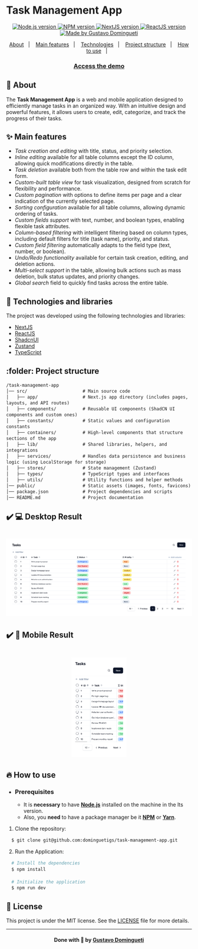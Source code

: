 <h1>Task Management App</h1>

<p align="center">
  <a href="https://nodejs.org/en/" target="_blank">
    <img alt="Node.js version" src="https://img.shields.io/badge/node-v20.18.1-74AB63?style=for-the-badge&logo=node.js&logoColor=74AB63">
  </a>
  <a href="https://www.npmjs.com/" target="_blank">
    <img alt="NPM version" src="https://img.shields.io/badge/npm-v10.8.2-C53730?style=for-the-badge&logo=npm&logoColor=C53730">
  </a>
  <a href="https://nextjs.org/" target="_blank">
    <img alt="NextJS version" src="https://img.shields.io/badge/Next.js-15.1.7-000000?style=for-the-badge&logo=next.js&logoColor=white">
  </a>
  <a href="https://react.dev/" target="_blank">
    <img alt="ReactJS version" src="https://img.shields.io/badge/React-v19.0.0-20232A?style=for-the-badge&logo=react&logoColor=61DAFB">
  </a>
  <a href="https://www.linkedin.com/in/dominguetigs/" target="_blank">
    <img alt="Made by Gustavo Domingueti" src="https://img.shields.io/badge/made%20by-Gustavo%20Domingueti-0078D7?style=for-the-badge&logoColor=0078D7">
  </a>
</p>

<p align="center">
  <a href="#about">About</a>&nbsp;&nbsp;&nbsp;|&nbsp;&nbsp;&nbsp;
  <a href="#main-features">Main features</a>&nbsp;&nbsp;&nbsp;|&nbsp;&nbsp;&nbsp;
  <a href="#technologies">Technologies</a>&nbsp;&nbsp;&nbsp;|&nbsp;&nbsp;&nbsp;
  <a href="#project-structure">Project structure</a>&nbsp;&nbsp;&nbsp;|&nbsp;&nbsp;&nbsp;
  <a href="#how-to-use">How to use</a>&nbsp;&nbsp;&nbsp;|&nbsp;&nbsp;&nbsp;
</p>

<h3 align="center">
  <a
    href="https://task-management-app-gt62.vercel.app/"
    target="_blank"
  >Access the demo</a>
</h3>

<a id="about"></a>

## :bookmark: About

The <strong>Task Management App</strong> is a web and mobile application designed to efficiently manage tasks in an organized way. With an intuitive design and powerful features, it allows users to create, edit, categorize, and track the progress of their tasks.

<a id="main-features"></a>

## :sparkles: Main features

- _Task creation and editing_ with title, status, and priority selection.
- _Inline editing_ available for all table columns except the ID column, allowing quick modifications directly in the table.
- _Task deletion_ available both from the table row and within the task edit form.
- _Custom-built table view_ for task visualization, designed from scratch for flexibility and performance.
- _Custom pagination_ with options to define items per page and a clear indication of the currently selected page.
- _Sorting configuration_ available for all table columns, allowing dynamic ordering of tasks.
- _Custom fields support_ with text, number, and boolean types, enabling flexible task attributes.
- _Column-based filtering_ with intelligent filtering based on column types, including default filters for title (task name), priority, and status.
- _Custom field filtering_ automatically adapts to the field type (text, number, or boolean).
- _Undo/Redo functionality_ available for certain task creation, editing, and deletion actions.
- _Multi-select support_ in the table, allowing bulk actions such as mass deletion, bulk status updates, and priority changes.
- _Global search_ field to quickly find tasks across the entire table.

<a id="technologies"></a>

## :rocket: Technologies and libraries

The project was developed using the following technologies and libraries:

- [NextJS](https://nextjs.org/)
- [ReactJS](https://react.dev/)
- [ShadcnUI](https://ui.shadcn.com/)
- [Zustand](https://zustand-demo.pmnd.rs/)
- [TypeScript](https://www.typescriptlang.org/)

<a id="project-structure"></a>

## :folder: Project structure

```
/task-management-app
│── src/                     # Main source code
│   ├── app/                 # Next.js app directory (includes pages, layouts, and API routes)
│   ├── components/          # Reusable UI components (ShadCN UI components and custom ones)
│   ├── constants/           # Static values and configuration constants
│   ├── containers/          # High-level components that structure sections of the app
│   ├── lib/                 # Shared libraries, helpers, and integrations
│   ├── services/            # Handles data persistence and business logic (using LocalStorage for storage)
│   ├── stores/              # State management (Zustand)
│   ├── types/               # TypeScript types and interfaces
│   ├── utils/               # Utility functions and helper methods
│── public/                  # Static assets (images, fonts, favicons)
│── package.json             # Project dependencies and scripts
│── README.md                # Project documentation
```

## :heavy_check_mark: :computer: Desktop Result

<h1 align="center">
    <img alt="Desktop result 1" src=".github/desktop.png" width="700px">
</h1>

## :heavy_check_mark: :iphone: Mobile Result

<h1 align="center">
    <img alt="Mobile result 1" src=".github/mobile.png" width="150px">
</h1>

<a id="how-to-use"></a>

## :fire: How to use

- ### **Prerequisites**

  - It is **necessary** to have **[Node.js](https://nodejs.org/en/)** installed on the machine in the lts version.
  - Also, you **need** to have a package manager be it **[NPM](https://www.npmjs.com/)** or **[Yarn](https://yarnpkg.com/)**.

1. Clone the repository:

```sh
  $ git clone git@github.com:dominguetigs/task-management-app.git
```

2. Run the Application:

```sh
  # Install the dependencies
  $ npm install

  # Initialize the application
  $ npm run dev
```

## :memo: License

This project is under the MIT license. See the [LICENSE](LICENSE.md) file for more details.

---

<h4 align="center">
    Done with 💙 by <a
      href="https://www.linkedin.com/in/dominguetigs/"
      target="_blank"
    >Gustavo Domingueti</a>
</h4>
